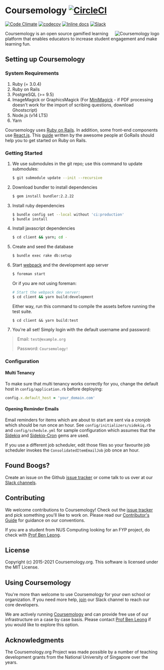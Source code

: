 <!-- markdownlint-disable MD033 MD014 -->

# Coursemology [![CircleCI](https://circleci.com/gh/Coursemology/coursemology2.svg?style=svg)](https://circleci.com/gh/Coursemology/coursemology2)

[![Code Climate](https://codeclimate.com/github/Coursemology/coursemology2/badges/gpa.svg)](https://codeclimate.com/github/Coursemology/coursemology2)
[![codecov](https://codecov.io/gh/Coursemology/coursemology2/branch/master/graph/badge.svg)](https://codecov.io/gh/Coursemology/coursemology2)
[![Inline docs](http://inch-ci.org/github/Coursemology/coursemology2.svg?branch=master&style=flat-square)](http://inch-ci.org/github/Coursemology/coursemology2)
[![Slack](http://coursemology-slack.herokuapp.com/badge.svg)](http://coursemology-slack.herokuapp.com)

<a href="http://coursemology.org"><img src="https://raw.githubusercontent.com/Coursemology/coursemology.org/development/public/images/coursemology_logo_landscape_100.png" alt="Coursemology logo" title="Coursemology" align="right" /></a>

Coursemology is an open source gamified learning platform that enables educators to increase student engagement and make learning fun.

## Setting up Coursemology

### System Requirements

1. Ruby (= 3.0.4)
1. Ruby on Rails
1. PostgreSQL (>= 9.5)
1. ImageMagick or GraphicsMagick (For [MiniMagick](https://github.com/minimagick/minimagick) - if PDF processing doesn't work for the import of scribing questions, download Ghostscript)
1. Node.js (v14 LTS)
1. Yarn

Coursemology uses [Ruby on Rails](http://rubyonrails.org/). In addition, some front-end components use [React.js](https://facebook.github.io/react/). This [guide](https://gorails.com/setup/) written by the awesome people at GoRails should help you to get started on Ruby on Rails.

### Getting Started

1. We use submodules in the git repo; use this command to update submodules:

   ```sh
   $ git submodule update --init --recursive
   ```

2. Download bundler to install dependencies

   ```sh
   $ gem install bundler:2.2.22
   ```

3. Install ruby dependencies

   ```sh
   $ bundle config set --local without 'ci:production'
   $ bundle install
   ```

4. Install javascript dependencies

   ```sh
   $ cd client && yarn; cd -
   ```

5. Create and seed the database

   ```sh
   $ bundle exec rake db:setup
   ```

6. Start [webpack](https://webpack.github.io/) and the development app server

   ```sh
   $ foreman start
   ```

   Or if you are not using foreman:

   ```sh
   # Start the webpack dev server:
   $ cd client && yarn build:development
   ```

   Either way, run this command to compile the assets before running the test suite.
   ```
   $ cd client && yarn build:test
   ```

7. You're all set! Simply login with the default username and password:

> Email: `test@example.org`
>
> Password: `Coursemology!`

### Configuration

#### Multi Tenancy

To make sure that multi tenancy works correctly for you, change the default host in `config/application.rb` before deploying:

```ruby
config.x.default_host = 'your_domain.com'
```

#### Opening Reminder Emails

Email reminders for items which are about to start are sent via a cronjob which should be run once an hour. See `config/initializers/sidekiq.rb` and `config/schedule.yml` for sample configuration which assumes that the [Sidekiq](https://github.com/mperham/sidekiq) and [Sidekiq-Cron](https://github.com/ondrejbartas/sidekiq-cron) gems are used.

If you use a different job scheduler, edit those files so your favourite job scheduler invokes the `ConsolidatedItemEmailJob` job once an hour.

## Found Boogs?

Create an issue on the Github [issue tracker](https://github.com/Coursemology/coursemology2/issues) or come talk to us over at our [Slack channels](https://coursemology-slack.herokuapp.com/).

## Contributing

We welcome contributions to Coursemology! Check out the [issue tracker](https://github.com/coursemology/coursemology2/issues) and pick something you'll like to work on. Please read our [Contributor's Guide](https://github.com/Coursemology/coursemology2/blob/master/CONTRIBUTING.md) for guidance on our conventions.

If you are a student from NUS Computing looking for an FYP project, do check with [Prof Ben Leong](http://www.comp.nus.edu.sg/~bleong/).

## License

Copyright (c) 2015-2021 Coursemology.org. This software is licensed under the MIT License.

## Using Coursemology

You're more than welcome to use Coursemology for your own school or organization. If you need more help, [join](http://coursemology-slack.herokuapp.com/) our Slack channel to reach our core developers.

We are actively running [Coursemology](https://coursemology.org) and can provide free use of our infrastructure on a case by case basis. Please contact [Prof Ben Leong](http://www.comp.nus.edu.sg/~bleong/) if you would like to explore this option.

## Acknowledgments

The Coursemology.org Project was made possible by a number of teaching development grants from the National University of Singapore over the years.
